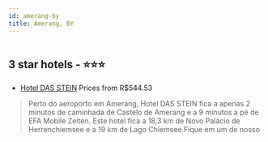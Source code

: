 ```yaml
---
id: amerang-by
title: Amerang, BY
---
```


<center><img src="https://i.travelapi.com/hotels/60000000/59790000/59784100/59784094/4898a71e_z.jpg" alt="" /></center>


##  3 star hotels - ⭐️⭐️⭐️

-    [Hotel DAS STEIN](https://www.hurb.com/br/aud/https://www.hurb.com/br/hotels/amerang/hotel-das-stein-HT-624C?cmp=18055) Prices from R$544.53
   > Perto do aeroporto em Amerang, Hotel DAS STEIN fica a apenas 2 minutos de caminhada de Castelo de Amerang e a 9 minutos a pé de EFA Mobile Zeiten.  Este hotel fica a 18,3 km de Novo Palácio de Herrenchiemsee e a 19 km de Lago Chiemsee.Fique em um de nosso
